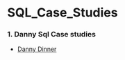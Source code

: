 # SQL_Case_Studies


### 1. Danny Sql Case studies

- [Danny Dinner](https://github.com/yaswanthteja/SQL_Dannys_Diner_CaseStudy1)
